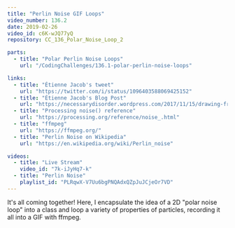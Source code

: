 ```yaml
---
title: "Perlin Noise GIF Loops"
video_number: 136.2
date: 2019-02-26
video_id: c6K-wJQ77yQ
repository: CC_136_Polar_Noise_Loop_2

parts:
  - title: "Polar Perlin Noise Loops"
    url: "/CodingChallenges/136.1-polar-perlin-noise-loops"

links:
  - title: "Étienne Jacob's tweet"
    url: "https://twitter.com/i/status/1096403588069425152"
  - title: "Étienne Jacob's Blog Post"
    url: "https://necessarydisorder.wordpress.com/2017/11/15/drawing-from-noise-and-then-making-animated-loopy-gifs-from-there/"
  - title: "Processing noise() reference"
    url: "https://processing.org/reference/noise_.html"
  - title: "ffmpeg"
    url: "https://ffmpeg.org/"
  - title: "Perlin Noise on Wikipedia"
    url: "https://en.wikipedia.org/wiki/Perlin_noise"

videos:
  - title: "Live Stream"
    video_id: "7k-iJyHq7-k"
  - title: "Perlin Noise"
    playlist_id: "PLRqwX-V7Uu6bgPNQAdxQZpJuJCjeOr7VD"
---
```


It's all coming together! Here, I encapsulate the idea of a 2D "polar noise loop" into a class and loop a variety of properties of particles, recording it all into a GIF with ffmpeg.
